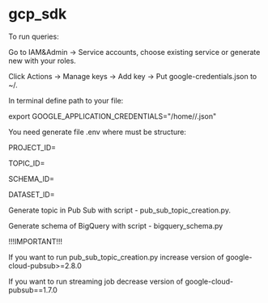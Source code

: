 # gcp_sdk

To run queries:

Go to IAM&Admin -> Service accounts, choose existing service or generate new with your roles.

Click Actions -> Manage keys -> Add key -> Put google-credentials.json to ~/.

In terminal define path to your file:

export GOOGLE_APPLICATION_CREDENTIALS="/home/<your-user>/<file-name>.json"

You need generate file .env where must be structure:

PROJECT_ID=<project-id>

TOPIC_ID=<topic-name>

SCHEMA_ID=<schema-name>

DATASET_ID=<dataset-name>

Generate topic in Pub Sub with script - pub_sub_topic_creation.py.

Generate schema of BigQuery with script - bigquery_schema.py


!!!IMPORTANT!!!

If you want to run pub_sub_topic_creation.py increase version of google-cloud-pubsub>=2.8.0

If you want to run streaming job decrease version of google-cloud-pubsub==1.7.0